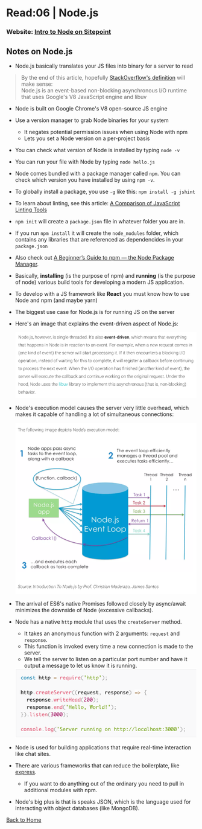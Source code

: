 # Read:06 \| Node.js
### Website: [Intro to Node on Sitepoint](https://www.sitepoint.com/an-introduction-to-node-js/)

## Notes on Node.js

- Node.js basically translates your JS files into binary for a server to read

> By the end of this article, hopefully [StackOverflow's definition](https://stackoverflow.com/tags/node.js/info) will make sense:  
> Node.js is an event-based non-blocking asynchronous I/O runtime that uses Google's V8 JavaScript engine and libuv

- Node is built on Google Chrome's V8 open-source JS engine
- Use a version manager to grab Node binaries for your system
  - It negates potential permission issues when using Node with npm
  - Lets you set a Node version on a per-project basis
- You can check what version of Node is installed by typing `node -v`
- You can run your file with Node by typing `node hello.js`
- Node comes bundled with a package manager called `npm`. You can check which version you have installed by using `npm -v`.
- To globally install a package, you use `-g` like this: `npm install -g jshint`
- To learn about linting, see this article: [A Comparison of JavaScript Linting Tools](https://www.sitepoint.com/comparison-javascript-linting-tools/)
- `npm init` will create a `package.json` file in whatever folder you are in.
- If you run `npm install` it will create the `node_modules` folder, which contains any libraries that are referenced as dependencides in your `package.json`
- Also check out [A Beginner’s Guide to npm — the Node Package Manager](https://www.sitepoint.com/beginners-guide-node-package-manager/).
- Basically, **installing** (is the purpose of npm) and **running** (is the purpose of node) various build tools for developing a modern JS application.
- To develop with a JS framework like **React** you must know how to use Node and npm (and maybe yarn)
- The biggest use case for Node.js is for running JS on the server
- Here's an image that explains the event-driven aspect of Node.js:

  <img src="../images/read6-3.png" style="width: 600px">

- Node's execution model causes the server very little overhead, which makes it capable of handling a lot of simultaneous connections:

  <img src="../images/read6-1.png" style="width: 600px">

- The arrival of ES6's native Promises followed closely by async/await minimizes the downside of Node (excessive callbacks).
- Node has a native `http` module that uses the `createServer` method.
  - It takes an anonymous function with 2 arguments: `request` and `response`.
  - This function is invoked every time a new connection is made to the server.
  - We tell the server to listen on a particular port number and have it output a message to let us know it is running.

  <img src="../images/read6-2.png" style="width: 600px">

- Node is used for building applications that require real-time interaction like chat sites.
- There are various frameworks that can reduce the boilerplate, like [express](http://expressjs.com/).
  - If you want to do anything out of the ordinary you need to pull in additional modules with npm.
- Node's big plus is that is speaks JSON, which is the language used for interacting with object databases (like MongoDB).


[Back to Home](README.md)